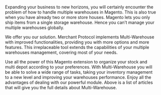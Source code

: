 Expanding your business to new horizons, you will certainly encounter the problem of how to handle multiple warehouses in Magento. This is also true when you have already two or more store houses. Magento lets you only ship items from a single storage warehouse. Hence you can’t manage your multiple warehouses globally.

We offer you our solution. Merchant Protocol implements Multi-Warehouse with improved functionalities, providing you with more options and more features. This irreplaceable tool extends the capabilities of your multiple warehouses management, covering most of your needs.

Use all the power of this Magento extension to organize your stock and multi depot according to your preferences. With Multi-Warehouse you will be able to solve a wide range of tasks, taking your inventory management to a new level and improving your warehouses performance. Enjoy all the advantages of dealing with our powerful module. Above is a list of articles that will give you the full details about Multi-Warehouse.
